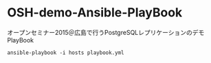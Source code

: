 # OSH-demo-Ansible-PlayBook
オープンセミナー2015＠広島で行うPostgreSQLレプリケーションのデモPlayBook

    ansible-playbook -i hosts playbook.yml 

